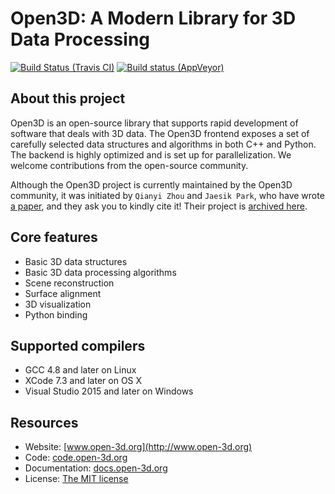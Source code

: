 # Open3D: A Modern Library for 3D Data Processing

[![Build Status (Travis CI)](https://travis-ci.org/Open-3D/Open3D.svg?branch=master)](https://travis-ci.org/Open-3D/Open3D)
[![Build status (AppVeyor)](https://ci.appveyor.com/api/projects/status/2a7o5awtmpetjs73?svg=true)](https://ci.appveyor.com/project/Sahloul/open3d)


## About this project

Open3D is an open-source library that supports rapid development of software that deals with 3D data. The Open3D frontend exposes a set of carefully selected data structures and algorithms in both C++ and Python. The backend is highly optimized and is set up for parallelization. We welcome contributions from the open-source community.

Although the Open3D project is currently maintained by the Open3D community, it was initiated by `Qianyi Zhou` and `Jaesik Park`, who have wrote [a paper](http://www.open3d.org/paper.pdf), and they ask you to kindly cite it! Their project is [archived here](http://legacy-code.open-3d.org).

## Core features

* Basic 3D data structures
* Basic 3D data processing algorithms
* Scene reconstruction
* Surface alignment
* 3D visualization
* Python binding

## Supported compilers

* GCC 4.8 and later on Linux
* XCode 7.3 and later on OS X
* Visual Studio 2015 and later on Windows

## Resources

* Website: [www.open-3d.org](http://www.open-3d.org)
* Code: [code.open-3d.org](http://code.open-3d.org)
* Documentation: [docs.open-3d.org](http://docs.open-3d.org)
* License: [The MIT license](https://opensource.org/licenses/MIT)
